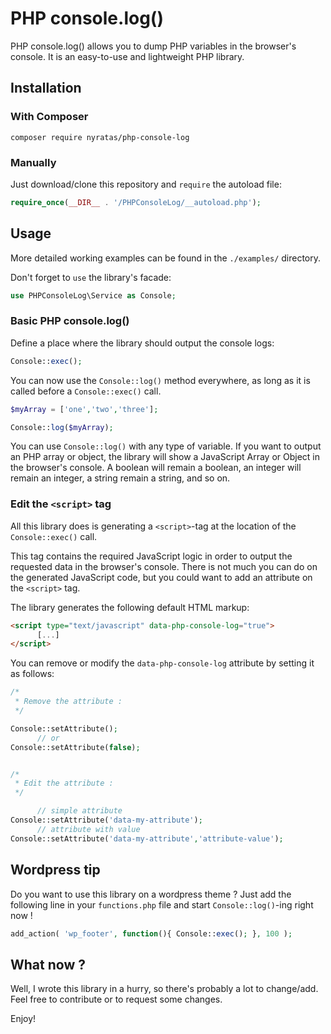 # PHP console.log()

PHP console.log() allows you to dump PHP variables in the browser's console. It is an easy-to-use and lightweight PHP library.

## Installation

### With Composer

```shell
composer require nyratas/php-console-log
```

### Manually

Just download/clone this repository and `require` the autoload file:

```php
require_once(__DIR__ . '/PHPConsoleLog/__autoload.php');
```

## Usage

More detailed working examples can be found in the `./examples/` directory.

Don't forget to `use` the library's facade:

```php
use PHPConsoleLog\Service as Console;
```

### Basic PHP console.log()

Define a place where the library should output the console logs:

```php
Console::exec();
```

You can now use the `Console::log()` method everywhere, as long as it is called before a `Console::exec()` call.

```php
$myArray = ['one','two','three'];

Console::log($myArray);
```

You can use `Console::log()` with any type of variable. If you want to output an PHP array or object, the library will show a JavaScript Array or Object in the browser's console. A boolean will remain a boolean, an integer will remain an integer, a string remain a string, and so on.

### Edit the `<script>` tag

All this library does is generating a `<script>`-tag at the location of the `Console::exec()` call.

This tag contains the required JavaScript logic in order to output the requested data in the browser's console. There is not much you can do on the generated JavaScript code, but you could want to add an attribute on the `<script>` tag.

The library generates the following default HTML markup:

```html
<script type="text/javascript" data-php-console-log="true">
      [...]
</script>
```

You can remove or modify the `data-php-console-log` attribute by setting it as follows:

```php
/*
 * Remove the attribute :
 */

Console::setAttribute();
      // or
Console::setAttribute(false);


/*
 * Edit the attribute :
 */

      // simple attribute
Console::setAttribute('data-my-attribute');
      // attribute with value
Console::setAttribute('data-my-attribute','attribute-value');
```

## Wordpress tip

Do you want to use this library on a wordpress theme ? Just add the following line in your `functions.php` file and start `Console::log()`-ing right now !

```php
add_action( 'wp_footer', function(){ Console::exec(); }, 100 );
```

## What now ?

Well, I wrote this library in a hurry, so there's probably a lot to change/add. Feel free to contribute or to request some changes.

Enjoy!